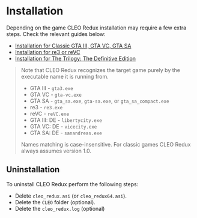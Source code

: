 # Installation

Depending on the game CLEO Redux installation may require a few extra steps. Check the relevant guides below:

- [Installation for Classic GTA III, GTA VC, GTA SA](./installation-classic-games.md)
- [Installation for re3 or reVC](./installation-re3-revc.md)
- [Installation for The Trilogy: The Definitive Edition](./installation-definitive-edition.md)

> Note that CLEO Redux recognizes the target game purely by the executable name it is running from. 
>
> * GTA III - `gta3.exe`
> * GTA VC - `gta-vc.exe`
> * GTA SA - `gta_sa.exe`, `gta-sa.exe`, or `gta_sa_compact.exe`
> * re3 - `re3.exe`
> * reVC - `reVC.exe`
> * GTA III: DE - `libertycity.exe`
> * GTA VC: DE - `vicecity.exe`
> * GTA SA: DE - `sanandreas.exe`
>
> Names matching is case-insensitive. For classic games CLEO Redux always assumes version 1.0. 

## Uninstallation

To uninstall CLEO Redux perform the following steps:

- Delete `cleo_redux.asi` (or `cleo_redux64.asi`).
- Delete the `CLEO` folder (optional).
- Delete the `cleo_redux.log` (optional)
